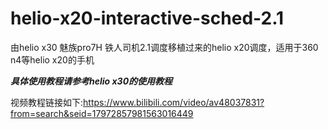 # helio-x20-interactive-sched-2.1
由helio x30 魅族pro7H 铁人司机2.1调度移植过来的helio x20调度，适用于360 n4等helio x20的手机

***具体使用教程请参考helio x30的使用教程***

视频教程链接如下:https://www.bilibili.com/video/av48037831?from=search&seid=17972857981563016449